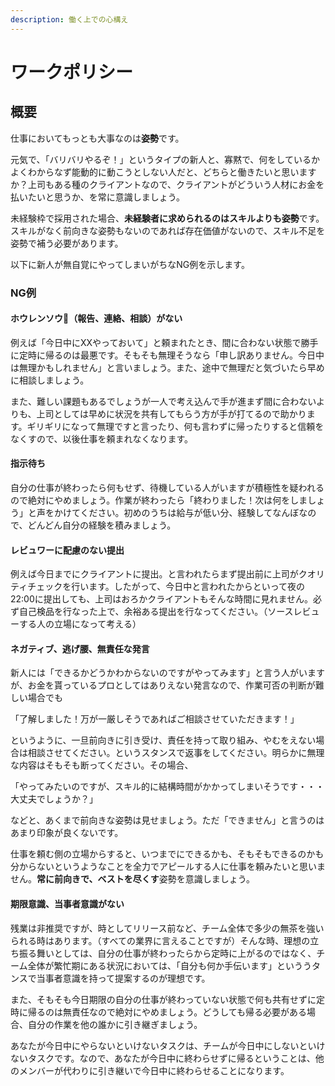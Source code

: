 ```yaml
---
description: 働く上での心構え
---
```


# ワークポリシー

## 概要

仕事においてもっとも大事なのは**姿勢**です。

元気で、「バリバリやるぞ！」というタイプの新人と、寡黙で、何をしているかよくわからなず能動的に動こうとしない人だと、どちらと働きたいと思いますか？上司もある種のクライアントなので、クライアントがどういう人材にお金を払いたいと思うか、を常に意識しましょう。

未経験枠で採用された場合、**未経験者に求められるのはスキルよりも姿勢**です。スキルがなく前向きな姿勢もないのであれば存在価値がないので、スキル不足を姿勢で補う必要があります。

以下に新人が無自覚にやってしまいがちなNG例を示します。

### NG例

#### ホウレンソウ（報告、連絡、相談）がない

例えば「今日中にXXやっておいて」と頼まれたとき、間に合わない状態で勝手に定時に帰るのは最悪です。そもそも無理そうなら「申し訳ありません。今日中は無理かもしれません」と言いましょう。また、途中で無理だと気づいたら早めに相談しましょう。

また、難しい課題もあるでしょうが一人で考え込んで手が進まず間に合わないよりも、上司としては早めに状況を共有してもらう方が手が打てるので助かります。ギリギリになって無理ですと言ったり、何も言わずに帰ったりすると信頼をなくすので、以後仕事を頼まれなくなります。

#### 指示待ち

自分の仕事が終わったら何もせず、待機している人がいますが積極性を疑われるので絶対にやめましょう。作業が終わったら「終わりました！次は何をしましょう」と声をかけてください。初めのうちは給与が低い分、経験してなんぼなので、どんどん自分の経験を積みましょう。

#### レビュワーに配慮のない提出

例えば今日までにクライアントに提出。と言われたらまず提出前に上司がクオリティチェックを行います。したがって、今日中と言われたからといって夜の22:00に提出しても、上司はおろかクライアントもそんな時間に見れません。必ず自己検品を行なった上で、余裕ある提出を行なってください。（ソースレビューする人の立場になって考える）

#### ネガティブ、逃げ腰、無責任な発言

新人には「できるかどうかわからないのですがやってみます」と言う人がいますが、お金を貰っているプロとしてはありえない発言なので、作業可否の判断が難しい場合でも

「了解しました！万が一厳しそうであればご相談させていただきます！」

というように、一旦前向きに引き受け、責任を持って取り組み、やむをえない場合は相談させてください。というスタンスで返事をしてください。明らかに無理な内容はそもそも断ってください。その場合、

「やってみたいのですが、スキル的に結構時間がかかってしまいそうです・・・大丈夫でしょうか？」

などと、あくまで前向きな姿勢は見せましょう。ただ「できません」と言うのはあまり印象が良くないです。

仕事を頼む側の立場からすると、いつまでにできるかも、そもそもできるのかも分からないというようなことを全力でアピールする人に仕事を頼みたいと思いません。**常に前向きで、ベストを尽くす**姿勢を意識しましょう。

#### 期限意識、当事者意識がない

残業は非推奨ですが、時としてリリース前など、チーム全体で多少の無茶を強いられる時はあります。（すべての業界に言えることですが）そんな時、理想の立ち振る舞いとしては、自分の仕事が終わったらから定時に上がるのではなく、チーム全体が繁忙期にある状況においては、「自分も何か手伝います」といううタンスで当事者意識を持って提案するのが理想です。

また、そもそも今日期限の自分の仕事が終わっていない状態で何も共有せずに定時に帰るのは無責任なので絶対にやめましょう。どうしても帰る必要がある場合、自分の作業を他の誰かに引き継ぎましょう。

あなたが今日中にやらないといけないタスクは、チームが今日中にしないといけないタスクです。なので、あなたが今日中に終わらせずに帰るということは、他のメンバーが代わりに引き継いで今日中に終わらせることになります。

